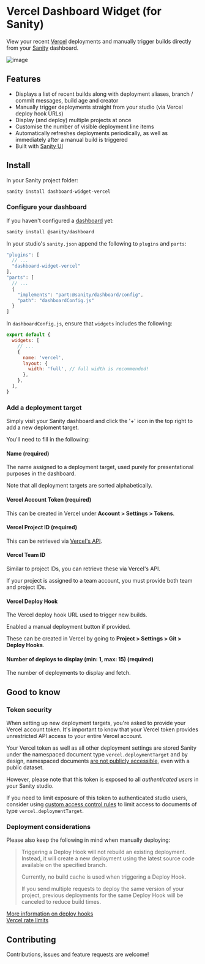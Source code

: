# Vercel Dashboard Widget (for Sanity)

View your recent [Vercel](https://vercel.com/) deployments and manually trigger builds directly from your [Sanity](https://www.sanity.io/) dashboard.

![image](https://user-images.githubusercontent.com/209129/112195398-d0bf8380-8c01-11eb-8857-60c37ae50326.jpg)

## Features

- Displays a list of recent builds along with deployment aliases, branch / commit messages, build age and creator
- Manually trigger deployments straight from your studio (via Vercel deploy hook URLs)
- Display (and deploy) multiple projects at once
- Customise the number of visible deployment line items
- Automatically refreshes deployments periodically, as well as immediately after a manual build is triggered
- Built with [Sanity UI](https://www.sanity.io/ui)

## Install

In your Sanity project folder:

```sh
sanity install dashboard-widget-vercel
```

### Configure your dashboard

If you haven't configured a [dashboard](https://www.sanity.io/docs/dashboard) yet:

```sh
sanity install @sanity/dashboard
```

In your studio's `sanity.json` append the following to `plugins` and `parts`:

```javascript
"plugins": [
  // ...
  "dashboard-widget-vercel"
],
"parts": [
  // ...
  {
    "implements": "part:@sanity/dashboard/config",
    "path": "dashboardConfig.js"
  }
]
```

In `dashboardConfig.js`, ensure that `widgets` includes the following:

```javascript
export default {
  widgets: [
    // ...
    {
      name: 'vercel',
      layout: {
        width: 'full', // full width is recommended!
      },
    },
  ],
}
```

### Add a deployment target

Simply visit your Sanity dashboard and click the '+' icon in the top right to add a new deploment target.

You'll need to fill in the following:

#### Name (required)

The name assigned to a deployment target, used purely for presentational purposes in the dashboard.

Note that all deployment targets are sorted alphabetically.

#### Vercel Account Token (required)

This can be created in Vercel under **Account > Settings > Tokens**.

#### Vercel Project ID (required)

This can be retrieved via [Vercel's API](https://vercel.com/docs/api#endpoints/projects/get-projects).

#### Vercel Team ID

Similar to project IDs, you can retrieve these via Vercel's API.

If your project is assigned to a team account, you must provide both team and project IDs.

#### Vercel Deploy Hook

The Vercel deploy hook URL used to trigger new builds.

Enabled a manual deployment button if provided.

These can be created in Vercel by going to **Project > Settings > Git > Deploy Hooks**.

#### Number of deploys to display (min: 1, max: 15) (required)

The number of deployments to display and fetch.

## Good to know

### Token security

When setting up new deployment targets, you're asked to provide your Vercel account token. It's important to know that your Vercel token provides unrestricted API access to your entire Vercel account.

Your Vercel token as well as all other deployment settings are stored Sanity under the namespaced document type `vercel.deploymentTarget` and by design, namespaced documents [are not publicly accessible](https://www.sanity.io/docs/ids), even with a public dataset.

However, please note that this token is exposed to all _authenticated users_ in your Sanity studio.

If you need to limit exposure of this token to authenticated studio users, consider using [custom access control rules](https://www.sanity.io/docs/access-control) to limit access to documents of type `vercel.deploymentTarget`.

### Deployment considerations

Please also keep the following in mind when manually deploying:

> Triggering a Deploy Hook will not rebuild an existing deployment. Instead, it will create a new deployment using the latest source code available on the specified branch.
>
> Currently, no build cache is used when triggering a Deploy Hook.
>
> If you send multiple requests to deploy the same version of your project, previous deployments for the same Deploy Hook will be canceled to reduce build times.

[More information on deploy hooks](https://vercel.com/docs/more/deploy-hooks#technical-details)  
[Vercel rate limits](https://vercel.com/docs/platform/limits#rate-limits)

## Contributing

Contributions, issues and feature requests are welcome!
